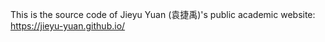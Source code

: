 This is the source code of Jieyu Yuan (袁捷禹)'s public academic website: https://jieyu-yuan.github.io/
